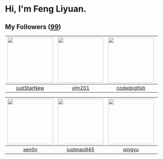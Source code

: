 # Hi, I'm Feng Liyuan.

## My Followers ([99](https://github.com/SunRunAway?tab=followers))

| <img src="https://avatars.githubusercontent.com/u/18233711?v=4" width="150" height="150" /> | <img src="https://avatars.githubusercontent.com/u/588162?v=4" width="150" height="150" /> | <img src="https://avatars.githubusercontent.com/u/6002026?v=4" width="150" height="150" /> | <img src="https://avatars.githubusercontent.com/u/4090971?v=4" width="150" height="150" /> |
| :-----------------------------------------------------------------------------------------: | :---------------------------------------------------------------------------------------: | :----------------------------------------------------------------------------------------: | :----------------------------------------------------------------------------------------: |
|                        [justStarNew](https://github.com/justStarNew)                        |                            [ylm201](https://github.com/ylm201)                            |                        [codedogfish](https://github.com/codedogfish)                       |                        [wangtuanjie](https://github.com/wangtuanjie)                       |

| <img src="https://avatars.githubusercontent.com/u/1175567?v=4" width="150" height="150" /> | <img src="https://avatars.githubusercontent.com/u/619331?v=4" width="150" height="150" /> | <img src="https://avatars.githubusercontent.com/u/1907938?v=4" width="150" height="150" /> | <img src="https://avatars.githubusercontent.com/u/1171686?v=4" width="150" height="150" /> |
| :----------------------------------------------------------------------------------------: | :---------------------------------------------------------------------------------------: | :----------------------------------------------------------------------------------------: | :----------------------------------------------------------------------------------------: |
|                              [xen0n](https://github.com/xen0n)                             |                        [justmao945](https://github.com/justmao945)                        |                             [pingyu](https://github.com/pingyu)                            |                            [wangtuo](https://github.com/wangtuo)                           |